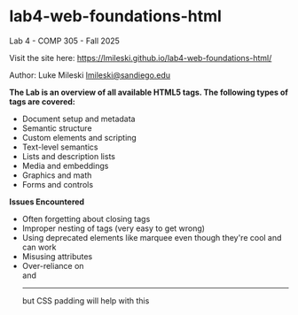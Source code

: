 # lab4-web-foundations-html
Lab 4 - COMP 305 - Fall 2025

Visit the site here: https://lmileski.github.io/lab4-web-foundations-html/

Author:
Luke Mileski
lmileski@sandiego.edu

**The Lab is an overview of all available HTML5 tags. The following types of tags are covered:**
- Document setup and metadata
- Semantic structure
- Custom elements and scripting
- Text-level semantics
- Lists and description lists
- Media and embeddings
- Graphics and math
- Forms and controls

**Issues Encountered**
- Often forgetting about closing tags
- Improper nesting of tags (very easy to get wrong)
- Using deprecated elements like marquee even though they're cool and can work
- Misusing attributes
- Over-reliance on <br> and <hr> but CSS padding will help with this

